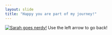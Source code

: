 ```yaml
---
layout: slide
title: "Happy you are part of my journey!"
---
```

<a href="https://gph.is/1Hy1HKv"><img src="https://media.giphy.com/media/18pjPEqqIt2k8/giphy.gif" title="Sarah goes nerdy!"/></a>
Use the left arrow to go back!
